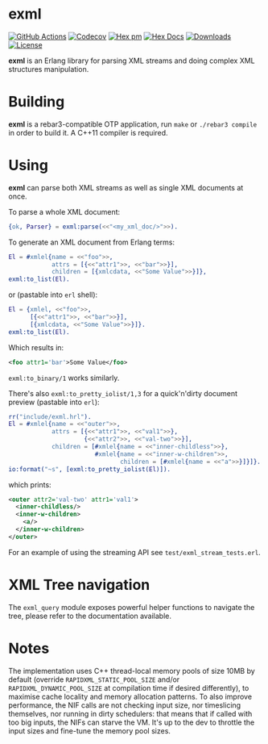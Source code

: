 exml
====

[![GitHub Actions](https://github.com/esl/exml/workflows/ci/badge.svg?branch=master)](https://github.com/esl/exml/actions?query=workflow%3Aci+branch%3Amaster)
[![Codecov](https://codecov.io/gh/esl/exml/branch/master/graph/badge.svg)](https://codecov.io/gh/esl/exml)
[![Hex pm](http://img.shields.io/hexpm/v/hexml.svg?style=flat)](https://hex.pm/packages/hexml)
[![Hex Docs](https://img.shields.io/badge/hex-docs-lightgreen.svg)](https://hexdocs.pm/hexml/)
[![Downloads](https://img.shields.io/hexpm/dt/hexml.svg)](https://hex.pm/packages/hexml)
[![License](https://img.shields.io/hexpm/l/hexml.svg)](https://github.com/esl/hexml/blob/master/LICENSE)

**exml** is an Erlang library for parsing XML streams and doing complex XML structures manipulation.

Building
========

**exml** is a rebar3-compatible OTP application, run `make` or `./rebar3 compile` in order to build it. A C++11 compiler is required.


Using
=====

**exml** can parse both XML streams as well as single XML documents at once.

To parse a whole XML document:

```erlang
{ok, Parser} = exml:parse(<<"<my_xml_doc/>">>).
```

To generate an XML document from Erlang terms:

```erlang
El = #xmlel{name = <<"foo">>,
            attrs = [{<<"attr1">>, <<"bar">>}],
            children = [{xmlcdata, <<"Some Value">>}]},
exml:to_list(El).
```
or (pastable into `erl` shell):
```erlang
El = {xmlel, <<"foo">>,
      [{<<"attr1">>, <<"bar">>}],
      [{xmlcdata, <<"Some Value">>}]}.
exml:to_list(El).
```

Which results in:
```xml
<foo attr1='bar'>Some Value</foo>
```

`exml:to_binary/1` works similarly.

There's also `exml:to_pretty_iolist/1,3` for a quick'n'dirty document preview (pastable into `erl`):

```erlang
rr("include/exml.hrl").
El = #xmlel{name = <<"outer">>,
            attrs = [{<<"attr1">>, <<"val1">>},
                     {<<"attr2">>, <<"val-two">>}],
            children = [#xmlel{name = <<"inner-childless">>},
                        #xmlel{name = <<"inner-w-children">>,
                               children = [#xmlel{name = <<"a">>}]}]}.
io:format("~s", [exml:to_pretty_iolist(El)]).
```
which prints:
```xml
<outer attr2='val-two' attr1='val1'>
  <inner-childless/>
  <inner-w-children>
    <a/>
  </inner-w-children>
</outer>
```

For an example of using the streaming API see `test/exml_stream_tests.erl`.

XML Tree navigation
=====

The `exml_query` module exposes powerful helper functions to navigate the tree, please refer to the documentation available.


Notes
=====

The implementation uses C++ thread-local memory pools of size 10MB by default (override `RAPIDXML_STATIC_POOL_SIZE` and/or `RAPIDXML_DYNAMIC_POOL_SIZE` at compilation time if desired differently), to maximise cache locality and memory allocation patterns. To also improve performance, the NIF calls are not checking input size, nor timeslicing themselves, nor running in dirty schedulers: that means that if called with too big inputs, the NIFs can starve the VM. It's up to the dev to throttle the input sizes and fine-tune the memory pool sizes.
